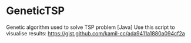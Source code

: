 # GeneticTSP
Genetic algorithm used to solve TSP problem [Java]
Use this script to visualise results:
https://gist.github.com/kamil-cc/ada9411a1880a094cf2a

